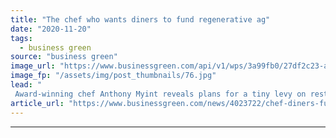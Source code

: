 ```yaml
---
title: "The chef who wants diners to fund regenerative ag"
date: "2020-11-20"
tags: 
  - business green
source: "business green"
image_url: "https://www.businessgreen.com/api/v1/wps/3a99fb0/27df2c23-a978-43e5-a8fd-beb9684ded23/1/anthony-karen-author-photo-highres-1-185x114.jpg"
image_fp: "/assets/img/post_thumbnails/76.jpg"
lead: "
 Award-winning chef Anthony Myint reveals plans for a tiny levy on restaurant bills that could help make the US a world-leader in regenerative agriculture ..."
article_url: "https://www.businessgreen.com/news/4023722/chef-diners-fund-regenerative-ag"
---
```


---
